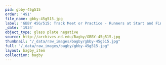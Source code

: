 ```yaml
---
pid: gbby-45g515
order: '491'
file_name: gbby-45g515.jpg
label: 'GBBY 45G/515: Track Meet or Practice - Runners at Start and Finish - 1934'
_date: '1934'
object_type: glass plate negative
source: http://archives.nd.edu/Bagby/GBBY-45g515.jpg
thumbnail: "/_data/raw_images/bagby/gbby-45g515.jpg"
full: "/_data/raw_images/bagby/gbby-45g515.jpg"
layout: bagby_item
collection: bagby
---
```

